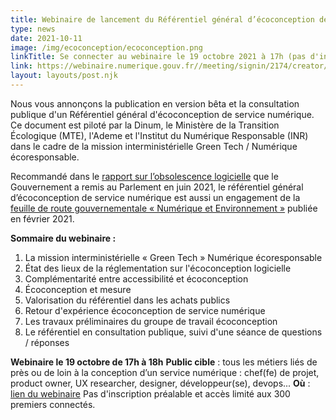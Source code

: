 ```yaml
---
title: Webinaire de lancement du Référentiel général d’écoconception de service numérique
type: news
date: 2021-10-11
image: /img/ecoconception/ecoconception.png
linkTitle: Se connecter au webinaire le 19 octobre 2021 à 17h (pas d'inscription préalable)
link: https://webinaire.numerique.gouv.fr//meeting/signin/2174/creator/10/hash/aa7589efad49945ef5f3357b1dedf0401ef6e40f
layout: layouts/post.njk
---
```


Nous vous annonçons la publication en version bêta et la consultation publique d'un Référentiel général d'écoconception de service numérique. Ce document est piloté par la Dinum, le Ministère de la Transition Écologique (MTE), l'Ademe et l'Institut du Numérique Responsable (INR) dans le cadre de la mission interministérielle Green Tech / Numérique écoresponsable.

Recommandé dans le [rapport sur l’obsolescence logicielle](/posts/rapport-obsolescence-logicielle/) que le Gouvernement a remis au Parlement en juin 2021, le référentiel général d’écoconception de service numérique est aussi un engagement de la [feuille de route gouvernementale «  Numérique et Environnement »](https://www.gouvernement.fr/numerique-et-environnement-la-feuille-de-route-du-gouvernement) publiée en février 2021.

__Sommaire du webinaire :__
1. La mission interministérielle « Green Tech » Numérique écoresponsable
2. État des lieux de la réglementation sur l'écoconception logicielle
3. Complémentarité entre accessibilité et écoconception
4. Écoconception et mesure
5. Valorisation du référentiel dans les achats publics
6. Retour d'expérience écoconception de service numérique
7. Les travaux préliminaires du groupe de travail écoconception
8. Le référentiel en consultation publique, suivi d'une séance de questions / réponses

<div class="fr-highlight">

**Webinaire le 19 octobre de 17h à 18h**
__Public cible__ : tous les métiers liés de près ou de loin à la conception d’un service numérique : chef(fe) de projet, product owner, UX researcher, designer, développeur(se), devops...
__Où__ : <a href="{{ link }}">lien du webinaire</a>
Pas d'inscription préalable et accès limité aux 300 premiers connectés.

</div>
